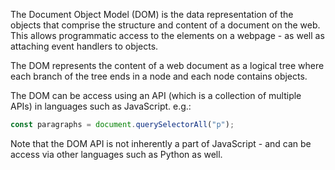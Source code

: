 The Document Object Model (DOM) is the data representation of the objects that comprise the structure and content of a document on the web. This allows programmatic access to the elements on a webpage - as well as attaching event handlers to objects.

The DOM represents the content of a web document as a logical tree where each branch of the tree ends in a node and each node contains objects.

The DOM can be access using an API (which is a collection of multiple APIs) in languages such as JavaScript. e.g.:

```js
const paragraphs = document.querySelectorAll("p");
```

Note that the DOM API is not inherently a part of JavaScript - and can be access via other languages such as Python as well.